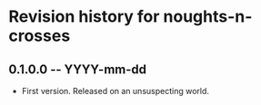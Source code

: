 # Revision history for noughts-n-crosses

## 0.1.0.0  -- YYYY-mm-dd

* First version. Released on an unsuspecting world.
